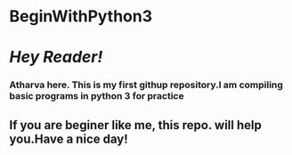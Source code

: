 # BeginWithPython3
<html>
  <body>
    <h1><i><b> Hey Reader! </b></i></h1>
      <h3><b> Atharva </b>here. This is my first githup repository.I am compiling basic programs in python 3 for practice</h3>
        <h2>If you are beginer like me, this repo. will help you.Have a nice day!</h2>
  </body>
</html>
         
